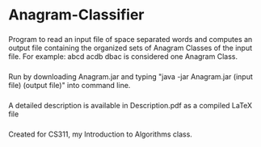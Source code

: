 # Anagram-Classifier

###
Program to read an input file of space separated words and computes an output file containing the organized sets of Anagram Classes of the input file.
For example:
abcd acdb dbac
is considered one Anagram Class.

###
Run by downloading Anagram.jar and typing "java -jar Anagram.jar (input file) (output file)" into command line.

###
A detailed description is available in Description.pdf as a compiled LaTeX file

###
Created for CS311, my Introduction to Algorithms class.
